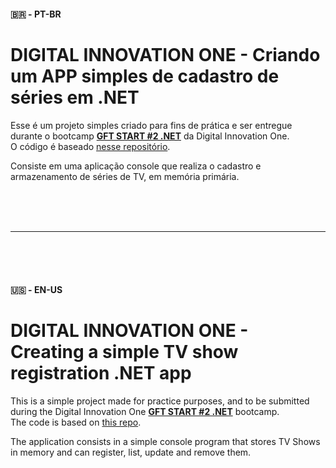 #### 🇧🇷 - PT-BR
# DIGITAL INNOVATION ONE - Criando um APP simples de cadastro de séries em .NET

Esse é um projeto simples criado para fins de prática e ser entregue durante o bootcamp [**GFT START #2 .NET**](https://web.digitalinnovation.one/track/gft-start-2-net) da Digital Innovation One.  
O código é baseado [nesse repositório](https://github.com/elizarp/dio-dotnet-poo-lab-2).

Consiste em uma aplicação console que realiza o cadastro e armazenamento de séries de TV, em memória primária.

<br />
<br />
<br />

---

<br />
<br />
<br />

#### 🇺🇸 - EN-US
# DIGITAL INNOVATION ONE - Creating a simple TV show registration .NET app

This is a simple project made for practice purposes, and to be submitted during the Digital Innovation One [**GFT START #2 .NET**](https://web.digitalinnovation.one/track/gft-start-2-net) bootcamp.  
The code is based on [this repo](https://github.com/elizarp/dio-dotnet-poo-lab-2).

The application consists in a simple console program that stores TV Shows in memory and can register, list, update and remove them.